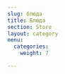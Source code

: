 ```yaml
---
slug: блюда
title: Блюда
section: Store
layout: category
menu:
  categories:
    weight: 7

---
```

